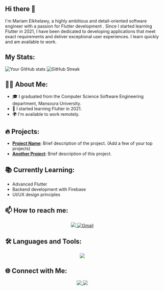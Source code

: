 ## Hi there 👋

I'm Mariam Elkhelawy, a highly ambitious and detail-oriented software engineer with a passion for Flutter development . Since I started learning Flutter in 2021, I have been dedicated to developing applications that meet exact requirements and deliver exceptional user experiences. I learn quickly and am available to work.

## My Stats:
![Your GitHub stats](https://github-readme-stats.vercel.app/api?username=Mariam-Elkhelawy&show_icons=true&theme=dark)
![GitHub Streak](https://github-readme-streak-stats.herokuapp.com/?user=Mariam-Elkhelawy&theme=dark)

## 👩‍💻 About Me:
- 🎓 I graduated from the Computer Science Software Engineering department, Mansoura University.
- 🚀 I started learning Flutter in 2021.
- 🌍 I'm available to work remotely.

## 🔥 Projects:
- **[Project Name](https://github.com/Mariam-Elkhelawy/project-repo)**: Brief description of the project. (Add a few of your top projects)
- **[Another Project](https://github.com/Mariam-Elkhelawy/another-project-repo)**: Brief description of this project.

## 📚 Currently Learning:
- Advanced Flutter
- Backend development with Firebase
- UI/UX design principles

## 📫 How to reach me:

<div align="center">
    <a href="https://www.linkedin.com/in/mariam-elkhelawy-ab5183253/" target="_blank">
        <img src="https://img.shields.io/badge/LinkedIn-0077B5?style=for-the-badge&logo=linkedin&logoColor=white" > </a>
    <a href="mailto:mariamelkhelawy2001W@gmail.com">
        <img src="https://img.shields.io/badge/Gmail-red?style=for-the-badge&logo=gmail&logoColor=white" alt="Gmail"> </a>
</div>

## 🛠 Languages and Tools:
<div align="center">
    <img src="https://skillicons.dev/icons?i=flutter,dart,firebase,git,github,csharp,androidstudio,vscode,figma,xd,postman" /><br>
</div>

## 🌐 Connect with Me:
<div align="center">
    <a href="https://www.twitter.com/yourprofile" target="_blank">
        <img src="https://img.shields.io/badge/Twitter-1DA1F2?style=for-the-badge&logo=twitter&logoColor=white" > </a>
    <a href="https://www.dev.to/yourprofile" target="_blank">
        <img src="https://img.shields.io/badge/Dev.to-0A0A0A?style=for-the-badge&logo=dev.to&logoColor=white" > </a>
</div>

<!--
**Mariam-Elkhelawy/Mariam-Elkhelawy** is a ✨ _special_ ✨ repository because its `README.md` (this file) appears on your GitHub profile.

Here are some ideas to get you started:

- 🔭 I’m currently working on ...
- 🌱 I’m currently learning ...
- 👯 I’m looking to collaborate on ...
- 🤔 I’m looking for help with ...
- 💬 Ask me about ...
- 📫 How to reach me: ...
- 😄 Pronouns: ...
- ⚡ Fun fact: ...
-->
